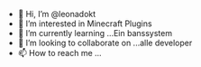 - 👋 Hi, I’m @leonadokt
- 👀 I’m interested in Minecraft Plugins
- 🌱 I’m currently learning ...Ein banssystem
- 💞️ I’m looking to collaborate on ...alle developer
- 📫 How to reach me ...

<!---
leonadokt/leonadokt is a ✨ special ✨ repository because its `README.md` (this file) appears on your GitHub profile.
You can click the Preview link to take a look at your changes.
--->
